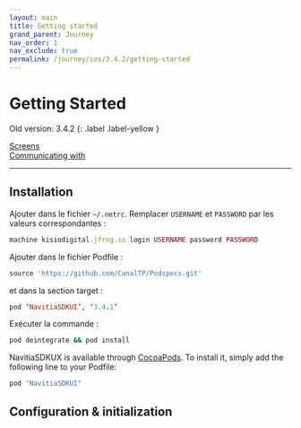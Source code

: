 ```yaml
---
layout: main
title: Getting started
grand_parent: Journey
nav_order: 1
nav_exclude: true
permalink: /journey/ios/3.4.2/getting-started
---
```


# Getting Started

Old version: 3.4.2
{: .label .label-yellow }

[Screens](/navitia_sdk_docs/journey/ios/3.4.2/screens)<br>
[Communicating with](/navitia_sdk_docs/journey/ios/3.4.2/communicating-with)

---

## Installation

Ajouter dans le fichier `~/.netrc`. Remplacer `USERNAME` et `PASSWORD` par les valeurs correspondantes :
```ruby
machine kisiodigital.jfrog.io login USERNAME password PASSWORD
```
 
Ajouter dans le fichier Podfile :
```ruby
source 'https://github.com/CanalTP/Podspecs.git'
```
 
et dans la section target :
```ruby
pod ‘NavitiaSDKUI’, ‘3.4.1’
```
 
Exécuter la commande :
```ruby
pod deintegrate && pod install
```


NavitiaSDKUX is available through [CocoaPods](http://cocoapods.org). To install
it, simply add the following line to your Podfile:

```ruby
pod "NavitiaSDKUI"
```

## Configuration & initialization